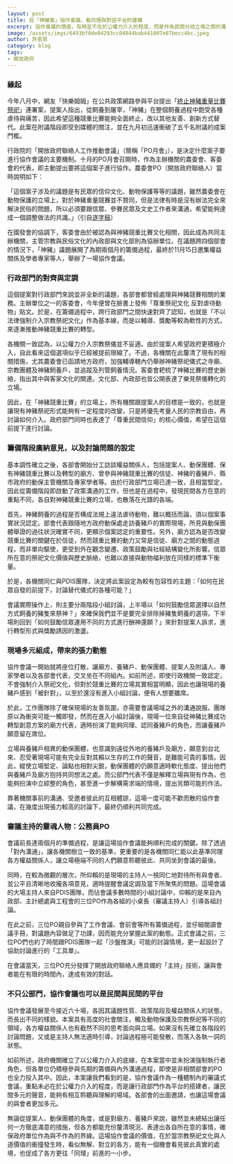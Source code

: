 ```yaml
---
layout: post
title: 從「神豬案」協作會議，看同理與對話平台的建構
excerpt: 協作會議的價值，有時並不在於公權力介入的程度，而是作為民間分歧立場之間的溝通平台。
image: /assets/imgs/6493bf8de04293cc04844bab441007e87becc4bc.jpeg
author: 許恩恩
category: blog
tags:
- 開放政府
---
```


### 緣起

今年八月中，網友「快樂姆姆」在公共政策網路參與平台提出「[終止神豬重量比賽祭祀](https://join.gov.tw/idea/detail/09ae5b7b-b8d9-4c92-bc51-46416f4b2df4)」連署案，提案人指出，從飼養到屠宰，「神豬」在整個飼養過程中飽受各種虐待與痛苦，因此希望這種競重比賽能夠全面終止，改以其他友善、創新方式替代。此案在附議階段即受到媒體的關注，並在九月初迅速衝破了五千名附議的成案門檻。

行政院的「開放政府聯絡人工作推動會議」（簡稱「PO月會」），是決定什麼案子要進行協作會議的主要機制。十月的PO月會召開時，作為主辦機關的農委會、客委會的代表，即主動提出要將這個案子進行協作。農委會PO（開放政府聯絡人）當時說明如下：

「這個案子涉及的議題是有民眾的信仰文化、動物保護等等的議題，雖然農委會在動物保護的立場上，對於神豬重量競賽並不贊同，但是法律有時是沒有辦法完全來解決民俗的問題，所以必須要跟信眾、參賽民眾及文史工作者來溝通，希望能夠達成一個調整做法的共識。」（引自[逐字稿](https://sayit.pdis.nat.gov.tw/2019-10-07-%E9%96%8B%E6%94%BE%E6%94%BF%E5%BA%9Cpo%E7%AC%AC%E4%B8%89%E5%8D%81%E4%BA%8C%E6%AC%A1%E6%9C%88%E6%9C%83#s332435)）

在國發會的協調下，客委會由於被認為與神豬競重比賽文化相關，因此成為共同主辦機關，主管宗教與民俗文化的內政部與文化部則為協辦單位。在議題跨四個部會的情況下，「神豬」議題展開了為期兩個月的籌備過程，最終於11月15日邀集權益關係及學者專家等人，舉辦了一場協作會議。

### 行政部門的對齊與定調

這個提案對行政部門來說並非全新的議題，各部會都曾經處理與神豬競賽相關的業務。主辦單位之一的客委會，今年便曾在臉書上發佈「尊重祭祀文化 反對虐待動物」貼文。於是，在籌備過程中，跨行政部門之間快速對齊了認知，也就是「不以法律強制介入宗教祭祀文化」作為基本線，而是以輔導、獎勵等較為軟性的方式，來逐漸推動神豬競重比賽的轉型。

各機關一致認為，以公權力介入宗教祭儀並不妥適。由於提案人希望政府更積極介入，自此看來這個選項似乎已經被提前限縮了。不過，各機關在此釐清了現有的相關措施，尤其農委會已函請地方政府，加強輔導轄內仍舉辦神豬祭祀儀式之寺廟、宗教團體及神豬飼養戶，並追蹤及列管飼養情況。客委會耙梳了神豬比賽的歷史脈絡，指出其中與客家文化的關連。文化部、內政部也皆公開表達了樂見祭儀轉化的立場。

因此，在「神豬競重比賽」的立場上，所有機關跟提案人的目標是一致的，也就是讓現有神豬祭祀形式能夠有一定程度的改變，只是將優先考量人民的宗教自由，再討論如何介入。政府部門同時也表達了「尊重民間信仰」的核心價值，希望在這個前提下進行討論。

### 籌備階段廣納意見，以及討論問題的設定

基本調性確立之後，各部會開始分工訪談權益關係人，包括提案人、動保團體、保有神豬競重比賽以及轉型的廟方、曾參與神豬競重比賽的信徒、神豬的養豬戶、縣市政府的動保主管機關及專家學者等。由於行政部門立場已達一致，且相當堅定，因此從籌備階段即啟動了政策溝通的工作，但也是在過程中，發現民間各方在意的重點不同，各自對神豬競重比賽的立場，也散落在光譜的各端。

首先，神豬飼養的過程是否構成法規上違法虐待動物，難以概括而論，須以個案事實狀況認定。部會代表跟隨地方政府動保處走訪養豬戶的實際現場，所見與動保團體舉證的過往狀況確實不同，更顯示個案認定的重要性。另外，廟方認為是否改變競重比賽的關鍵在於信徒，然而競重比賽的動力又常是信徒、廟方之間的動態過程，而非單向驅使，更受到外在觀念變遷、政策鼓勵與社經結構變化所影響。信眾所在意的祭祀文化價值與歷史脈絡，也難以直接與動物福利放在同樣的標準下衡量。

於是，各機關同仁與PDIS團隊，決定將此案設定為較有包容性的主題：「如何在民眾自發的前提下，討論替代儀式的各種可能？」

會議實際操作上，則主要分兩階段小組討論，上半場以「如何鼓勵信眾選擇以自然方式飼養的豬隻來祭神？」來確保我們並不是要完全排除掉豬隻飼養的選項，下半場則回到「如何鼓勵信眾運用不同的方式進行酬神還願？」來針對提案人訴求，進行轉型形式與獎勵誘因的激盪。

### 現場多元組成，帶來的張力動態

協作會議一開始就將座位打散，讓廟方、養豬戶、動保團體、提案人及附議人、專家學者以及各部會代表，交叉坐在不同組內。如前所述，即使行政機關一致認定，不會強制介入祭祀文化，但對於競重比賽的立場其實相當明顯，因此也讓現場的養豬戶感到「被針對」，以至於還沒有進入小組討論，便有人想要離席。

於此，工作團隊除了確保現場的友善氛圍，亦需要會議場域之外的溝通說服。團隊原以為衝突可能一觸即發，然而在進入小組討論後，現場一位來自從神豬比賽成功轉型創意方案的廟方代表，適時扮演了能夠同理、認同養豬戶的角色，而讓養豬戶願意留在席位。

立場與養豬戶相異的動保團體，也意識到遠從外地的養豬戶及廟方，願意到台北來、忍受著現場可能有完全反對其賴以生存的工作的聲音，是難能可貴的事情。因此，縱使立場堅定、論點也相對尖銳，動保團體的仍願意適時軟化態度、提出他們與養豬戶及廟方抱持共同想法之處。而公部門代表不僅是解釋立場與現有作為，也能夠扮演中立綜整的角色，甚至進一步解構需求端的情境，提出另類可能的作法。

靠著機關事前的溝通、受邀者彼此的互相體諒，這場一度可能不歡而散的協作會議，在幾度出現張力較高的討論下，最終仍順利共同完成。

### 審議主持的靈魂人物：公務員PO

會議前長達兩個月的準備過程，是讓這場協作會議能夠順利完成的關鍵。除了透過「對內溝通」，讓各機關樹立一致的基準，更重要的是各機關同仁能以此基準同理各方權益關係人，讓立場極端不同的人們願意聆聽彼此、共同坐到會議的最後。

同時，在較為微觀的層次，所仰賴的是現場的主持人一視同仁地對待所有與會者、並公平且清晰地收攏各項意見，適時提醒會議定調及當下所聚焦的問題。這場會議的大場主持人來自PDIS團隊，而佔會議多數時間的小組討論中，仰賴的是來自內政部、主計總處與工程會的三位PO作為各組的小桌長（審議主持人）引導各組討論。

在此之前，三位PO親自參與了工作會議、會前會等所有籌備過程，並仔細閱讀會議手冊，對議題內容做足了功課，因而能充分掌握此案的動態。正式會議之前，三位PO們也約了時間跟PDIS團隊一起「沙盤推演」可能的討論情境，更一起設計了協助討論進行的「工具單」。

在會議當天，三位PO充分發揮了開放政府聯絡人應具備的「主持」技術，讓與會者能在有限的時間內，達成有效的對話。

### 不只公部門，協作會議也可以是民間與民間的平台

協作會議發展至今接近六十場，各因其議題性質、政策階段及權益關係人的狀態，而長出不同的樣貌。本案具有高度的社會關注，觸及動物保護及宗教祭祀等不同的領域，各方權益關係人也有截然不同的思考面向與立場。如果沒有先確立各階段的討論問題，又或是主持人無法適時引導，討論過程極可能發散，而落入各執一詞的狀態。

如前所述，政府機關確立了以公權力介入的底線，在本案當中並未扮演強制執行者角色，但各單位仍積極參與先期的籌備與內外溝通過程，即使是非相關部會的PO也全力投入其中。因此，本案讓我們看到的是，協作會議作為一種體制內的審議式會議，重點未必在於公權力介入的程度，而是讓行政部門作為平台的搭建者，讓民間多元的聲音，能夠有相互聆聽與理解的場域。各部會的出面邀請，也讓這場會議的與會者更加多元。

無論從提案人、動保團體的角度，或是對廟方、養豬戶來說，雖然並未總結出讓任何一方徹底滿意的措施，但各方都能充份釐清現況、表達出各自所在意的事情，確保政府單位作為與不作為的界線。這場協作會議的價值，在於當宗教祭祀文化與人道價值的衝撞發生時，看似無解、對立的各方，能有一個機會看見彼此真實的處境，也促成了各方更往「同理」前進的一小步。

